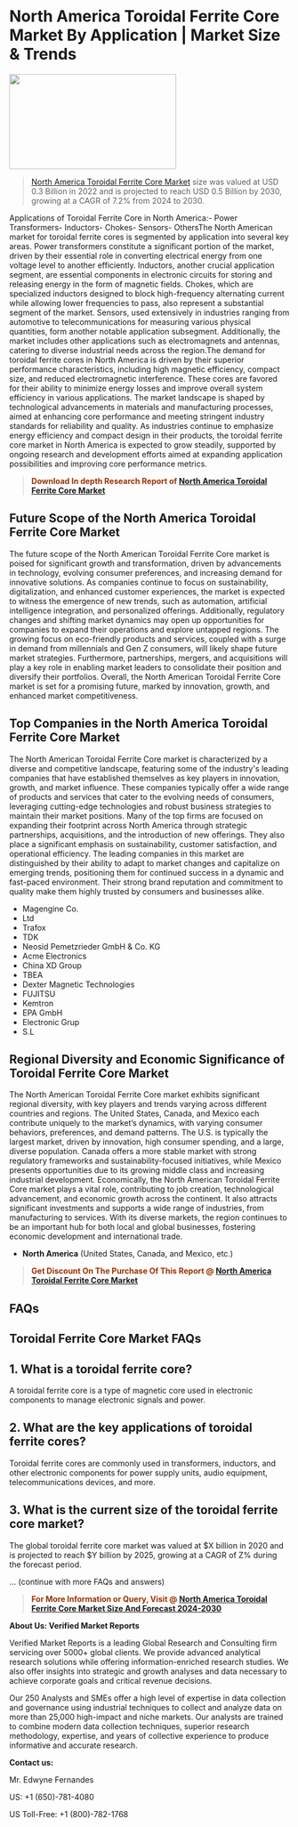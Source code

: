 <p><h1>North America Toroidal Ferrite Core Market By Application | Market Size & Trends</h1><p><img class="aligncenter size-medium wp-image-105565" src="https://ffe5etoiles.com/wp-content/uploads/2025/01/MST7-300x171.png" alt="" width="300" height="171" /></p><blockquote><p><a href="https://www.verifiedmarketreports.com/download-sample/?rid=254538&utm_source=Github-NA&utm_medium=357" target="_blank">North America Toroidal Ferrite Core Market</a> size was valued at USD 0.3 Billion in 2022 and is projected to reach USD 0.5 Billion by 2030, growing at a CAGR of 7.2% from 2024 to 2030.</p></blockquote>Applications of Toroidal Ferrite Core in North America:- Power Transformers- Inductors- Chokes- Sensors- OthersThe North American market for toroidal ferrite cores is segmented by application into several key areas. Power transformers constitute a significant portion of the market, driven by their essential role in converting electrical energy from one voltage level to another efficiently. Inductors, another crucial application segment, are essential components in electronic circuits for storing and releasing energy in the form of magnetic fields. Chokes, which are specialized inductors designed to block high-frequency alternating current while allowing lower frequencies to pass, also represent a substantial segment of the market. Sensors, used extensively in industries ranging from automotive to telecommunications for measuring various physical quantities, form another notable application subsegment. Additionally, the market includes other applications such as electromagnets and antennas, catering to diverse industrial needs across the region.The demand for toroidal ferrite cores in North America is driven by their superior performance characteristics, including high magnetic efficiency, compact size, and reduced electromagnetic interference. These cores are favored for their ability to minimize energy losses and improve overall system efficiency in various applications. The market landscape is shaped by technological advancements in materials and manufacturing processes, aimed at enhancing core performance and meeting stringent industry standards for reliability and quality. As industries continue to emphasize energy efficiency and compact design in their products, the toroidal ferrite core market in North America is expected to grow steadily, supported by ongoing research and development efforts aimed at expanding application possibilities and improving core performance metrics.</p><blockquote><p><span style="color: #993300;"><strong>Download In depth Research Report of <a href="https://www.verifiedmarketreports.com/download-sample/?rid=254538&utm_source=Github-NA&utm_medium=357">North America Toroidal Ferrite Core Market</a></strong></span></p></blockquote><h2>Future Scope of the North America Toroidal Ferrite Core Market</h2><p>The future scope of the North American Toroidal Ferrite Core market is poised for significant growth and transformation, driven by advancements in technology, evolving consumer preferences, and increasing demand for innovative solutions. As companies continue to focus on sustainability, digitalization, and enhanced customer experiences, the market is expected to witness the emergence of new trends, such as automation, artificial intelligence integration, and personalized offerings. Additionally, regulatory changes and shifting market dynamics may open up opportunities for companies to expand their operations and explore untapped regions. The growing focus on eco-friendly products and services, coupled with a surge in demand from millennials and Gen Z consumers, will likely shape future market strategies. Furthermore, partnerships, mergers, and acquisitions will play a key role in enabling market leaders to consolidate their position and diversify their portfolios. Overall, the North American Toroidal Ferrite Core market is set for a promising future, marked by innovation, growth, and enhanced market competitiveness.</p><h2>Top Companies in the North America Toroidal Ferrite Core Market</h2><p>The North American Toroidal Ferrite Core market is characterized by a diverse and competitive landscape, featuring some of the industry's leading companies that have established themselves as key players in innovation, growth, and market influence. These companies typically offer a wide range of products and services that cater to the evolving needs of consumers, leveraging cutting-edge technologies and robust business strategies to maintain their market positions. Many of the top firms are focused on expanding their footprint across North America through strategic partnerships, acquisitions, and the introduction of new offerings. They also place a significant emphasis on sustainability, customer satisfaction, and operational efficiency. The leading companies in this market are distinguished by their ability to adapt to market changes and capitalize on emerging trends, positioning them for continued success in a dynamic and fast-paced environment. Their strong brand reputation and commitment to quality make them highly trusted by consumers and businesses alike.</p><p><ul><li>Magengine Co. </li><li> Ltd </li><li> Trafox </li><li> TDK </li><li> Neosid Pemetzrieder GmbH & Co. KG </li><li> Acme Electronics </li><li> China XD Group </li><li> TBEA </li><li> Dexter Magnetic Technologies </li><li> FUJITSU </li><li> Kemtron </li><li> EPA GmbH </li><li> Electronic Grup </li><li> S.L</li></ul></p><h2>Regional Diversity and Economic Significance of Toroidal Ferrite Core Market</h2><p>The North American Toroidal Ferrite Core market exhibits significant regional diversity, with key players and trends varying across different countries and regions. The United States, Canada, and Mexico each contribute uniquely to the market’s dynamics, with varying consumer behaviors, preferences, and demand patterns. The U.S. is typically the largest market, driven by innovation, high consumer spending, and a large, diverse population. Canada offers a more stable market with strong regulatory frameworks and sustainability-focused initiatives, while Mexico presents opportunities due to its growing middle class and increasing industrial development. Economically, the North American Toroidal Ferrite Core market plays a vital role, contributing to job creation, technological advancement, and economic growth across the continent. It also attracts significant investments and supports a wide range of industries, from manufacturing to services. With its diverse markets, the region continues to be an important hub for both local and global businesses, fostering economic development and international trade.</p><ul> <li><strong>North America</strong> (United States, Canada, and Mexico, etc.)</li></ul><blockquote><p><span style="color: #993300;"><strong>Get Discount On The Purchase Of This Report @ <a href="https://www.verifiedmarketreports.com/ask-for-discount/?rid=254538&utm_source=Github-NA&utm_medium=357">North America Toroidal Ferrite Core Market</a></strong></span></p></blockquote><h2>FAQs</h2><p><h2>Toroidal Ferrite Core Market FAQs</h1><h2>1. What is a toroidal ferrite core?</div><div></h2><p>A toroidal ferrite core is a type of magnetic core used in electronic components to manage electronic signals and power.</p><h2>2. What are the key applications of toroidal ferrite cores?</div><div></h2><p>Toroidal ferrite cores are commonly used in transformers, inductors, and other electronic components for power supply units, audio equipment, telecommunications devices, and more.</p><h2>3. What is the current size of the toroidal ferrite core market?</div><div></h2><p>The global toroidal ferrite core market was valued at $X billion in 2020 and is projected to reach $Y billion by 2025, growing at a CAGR of Z% during the forecast period.</p>... (continue with more FAQs and answers)</body></html></p><blockquote><p><span style="color: #993300;"><strong>For More Information or Query, Visit @ <a href="https://www.verifiedmarketreports.com/product/toroidal-ferrite-core-market/">North America Toroidal Ferrite Core Market Size And Forecast 2024-2030</a></strong></span></p></blockquote><p><strong>About Us: Verified Market Reports</strong></p><p>Verified Market Reports is a leading Global Research and Consulting firm servicing over 5000+ global clients. We provide advanced analytical research solutions while offering information-enriched research studies. We also offer insights into strategic and growth analyses and data necessary to achieve corporate goals and critical revenue decisions.</p><p>Our 250 Analysts and SMEs offer a high level of expertise in data collection and governance using industrial techniques to collect and analyze data on more than 25,000 high-impact and niche markets. Our analysts are trained to combine modern data collection techniques, superior research methodology, expertise, and years of collective experience to produce informative and accurate research.</p><p><strong>Contact us:</strong></p><p>Mr. Edwyne Fernandes</p><p>US: +1 (650)-781-4080</p><p>US Toll-Free: +1 (800)-782-1768</p>
